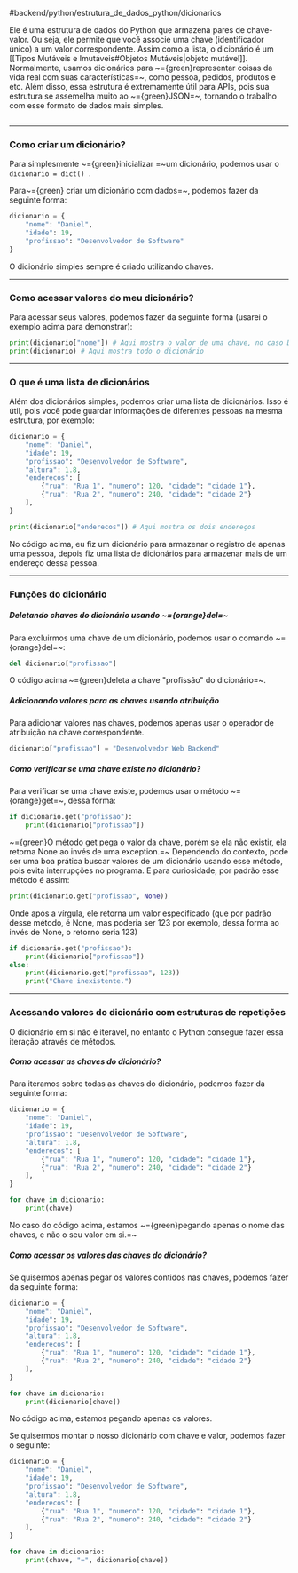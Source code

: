 #backend/python/estrutura_de_dados_python/dicionarios 

Ele é uma estrutura de dados do Python que armazena pares de chave-valor. Ou seja, ele permite que você associe uma chave (identificador único) a um valor correspondente.
Assim como a lista, o dicionário é um [[Tipos Mutáveis e Imutáveis#Objetos Mutáveis|objeto mutável]]. 
Normalmente, usamos dicionários para ~={green}representar coisas da vida real com suas características=~, como pessoa, pedidos, produtos e etc.
Além disso, essa estrutura é extremamente útil para APIs, pois sua estrutura se assemelha muito ao ~={green}JSON=~, tornando o trabalho com esse formato de dados mais simples.

```table-of-contents
```

----
### Como criar um dicionário?
Para simplesmente ~={green}inicializar =~um dicionário, podemos usar o ```dicionario = dict() ```.


Para~={green} criar um dicionário com dados=~, podemos fazer da seguinte forma:
```python
dicionario = {
	"nome": "Daniel",
	"idade": 19,
	"profissao": "Desenvolvedor de Software"
}
```
O dicionário simples sempre é criado utilizando chaves.

-----
### Como acessar valores do meu dicionário?
Para acessar seus valores, podemos fazer da seguinte forma (usarei o exemplo acima para demonstrar):
```python
print(dicionario["nome"]) # Aqui mostra o valor de uma chave, no caso Daniel
print(dicionario) # Aqui mostra todo o dicionário
```

----
### O que é uma lista de dicionários
Além dos dicionários simples, podemos criar uma lista de dicionários. Isso é útil, pois você pode guardar informações de diferentes pessoas na mesma estrutura, por exemplo:
```python
dicionario = {
	"nome": "Daniel",
	"idade": 19,
	"profissao": "Desenvolvedor de Software",
	"altura": 1.8,
	"enderecos": [
		{"rua": "Rua 1", "numero": 120, "cidade": "cidade 1"},
		{"rua": "Rua 2", "numero": 240, "cidade": "cidade 2"}
	],
}

print(dicionario["enderecos"]) # Aqui mostra os dois endereços

```
No código acima, eu fiz um dicionário para armazenar o registro de apenas uma pessoa, depois fiz uma lista de dicionários para armazenar mais de um endereço dessa pessoa.

----
### Funções do dicionário
##### Deletando chaves do dicionário usando ~={orange}del=~
Para excluirmos uma chave de um dicionário, podemos usar o comando ~={orange}del=~:
```Python
del dicionario["profissao"] 
```
O código acima ~={green}deleta a chave "profissão" do dicionário=~.

##### Adicionando valores para as chaves usando atribuição
Para adicionar valores nas chaves, podemos apenas usar o operador de atribuição na chave correspondente.
```Python
dicionario["profissao"] = "Desenvolvedor Web Backend"
```

##### Como verificar se uma chave existe no dicionário?
Para verificar se uma chave existe, podemos usar o método ~={orange}get=~, dessa forma:
```python
if dicionario.get("profissao"):
	print(dicionario["profissao"])
```
~={green}O método get pega o valor da chave, porém se ela não existir, ela retorna None ao invés de uma exception.=~ 
Dependendo do contexto, pode ser uma boa prática buscar valores de um dicionário usando esse método, pois evita interrupções no programa.
E para curiosidade, por padrão esse método é assim:
```Python
print(dicionario.get("profissao", None))
```
Onde após a vírgula, ele retorna um valor especificado (que por padrão desse método, é None, mas poderia ser 123 por exemplo, dessa forma ao invés de None, o retorno seria 123)
```Python
if dicionario.get("profissao"):
	print(dicionario["profissao"])
else:
	print(dicionario.get("profissao", 123))
	print("Chave inexistente.")
```

----
### Acessando valores do dicionário com estruturas de repetições
O dicionário em si não é iterável, no entanto o Python consegue fazer essa iteração através de métodos.

##### Como acessar as chaves do dicionário?
Para iteramos sobre todas as chaves do dicionário, podemos fazer da seguinte forma:
```python
dicionario = {
	"nome": "Daniel",
	"idade": 19,
	"profissao": "Desenvolvedor de Software",
	"altura": 1.8,
	"enderecos": [
		{"rua": "Rua 1", "numero": 120, "cidade": "cidade 1"},
		{"rua": "Rua 2", "numero": 240, "cidade": "cidade 2"}
	],
}

for chave in dicionario:
	print(chave)


```
No caso do código acima, estamos ~={green}pegando apenas o nome das chaves, e não o seu valor em si.=~ 

##### Como acessar os valores das chaves do dicionário?
Se quisermos apenas pegar os valores contidos nas chaves, podemos fazer da seguinte forma:
```python
dicionario = {
	"nome": "Daniel",
	"idade": 19,
	"profissao": "Desenvolvedor de Software",
	"altura": 1.8,
	"enderecos": [
		{"rua": "Rua 1", "numero": 120, "cidade": "cidade 1"},
		{"rua": "Rua 2", "numero": 240, "cidade": "cidade 2"}
	],
}

for chave in dicionario:
	print(dicionario[chave])
```
No código acima, estamos pegando apenas os valores.

Se quisermos montar o nosso dicionário com chave e valor, podemos fazer o seguinte:
```python
dicionario = {
	"nome": "Daniel",
	"idade": 19,
	"profissao": "Desenvolvedor de Software",
	"altura": 1.8,
	"enderecos": [
		{"rua": "Rua 1", "numero": 120, "cidade": "cidade 1"},
		{"rua": "Rua 2", "numero": 240, "cidade": "cidade 2"}
	],
}

for chave in dicionario:
	print(chave, "=", dicionario[chave])

```
